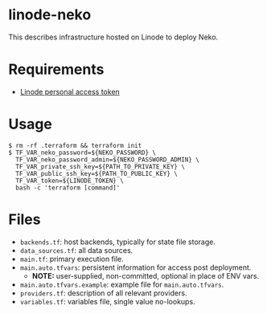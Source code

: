 # linode-neko

This describes infrastructure hosted on Linode to deploy Neko.

# Requirements

* [Linode personal access token](https://cloud.linode.com/profile/tokens)

# Usage

``` code
$ rm -rf .terraform && terraform init
$ TF_VAR_neko_password=${NEKO_PASSWORD} \
  TF_VAR_neko_password_admin=${NEKO_PASSWORD_ADMIN} \
  TF_VAR_private_ssh_key=${PATH_TO_PRIVATE_KEY} \
  TF_VAR_public_ssh_key=${PATH_TO_PUBLIC_KEY} \
  TF_VAR_token=${LINODE_TOKEN} \
  bash -c 'terraform [command]'
```

# Files

* `backends.tf`: host backends, typically for state file storage.
* `data_sources.tf`: all data sources.
* `main.tf`: primary execution file.
* `main.auto.tfvars`: persistent information for access post deployment.
  * __NOTE:__ user-supplied, non-committed, optional in place of ENV vars.
* `main.auto.tfvars.example`: example file for `main.auto.tfvars`.
* `providers.tf`: description of all relevant providers.
* `variables.tf`: variables file, single value no-lookups.
